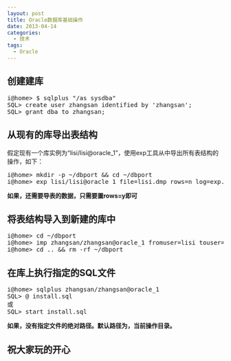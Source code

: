 ```yaml
---
layout: post
title: Oracle数据库基础操作
date: 2013-04-14
categories:
  - 技术
tags:
  - Oracle
---
```

## 创建建库

<pre class="prettyprint linenums">
i@home> $ sqlplus "/as sysdba"
SQL> create user zhangsan identified by 'zhangsan';
SQL> grant dba to zhangsan;
</pre>


## 从现有的库导出表结构

假定现有一个库实例为“lisi/lisi@oracle_1”，使用exp工具从中导出所有表结构的操作，如下：
<pre class="prettyprint linenums">
i@home> mkdir -p ~/dbport && cd ~/dbport
i@home> exp lisi/lisi@oracle_1 file=lisi.dmp rows=n log=exp.log
</pre>

__如果，还需要导表的数据，只需要置rows=y即可__


## 将表结构导入到新建的库中

<pre class="prettyprint linenums">
i@home> cd ~/dbport
i@home> imp zhangsan/zhangsan@oracle_1 fromuser=lisi touser=zhangsan file=lisi.dmp log=imp.log
i@home> cd .. && rm -rf ~/dbport
</pre>


## 在库上执行指定的SQL文件

<pre class="prettyprint linenums">
i@home> sqlplus zhangsan/zhangsan@oracle_1
SQL> @ install.sql
或
SQL> start install.sql
</pre>

__如果，没有指定文件的绝对路径。默认路径为，当前操作目录。__


## 祝大家玩的开心

